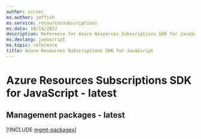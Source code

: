 ```yaml
---
author: xirzec
ms.author: jeffish
ms.service: resourcessubscriptions
ms.data: 10/14/2022
description: Reference for Azure Resources Subscriptions SDK for JavaScript
ms.devlang: javascript
ms.topic: reference
title: Azure Resources Subscriptions SDK for JavaScript
---
```

# Azure Resources Subscriptions SDK for JavaScript - latest

## Management packages - latest
[!INCLUDE [mgmt-packages](resources-subscriptions-mgmt-index.md)]